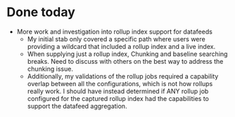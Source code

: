 # Done today
* More work and investigation into rollup index support for datafeeds
   * My initial stab only covered a specific path where users were providing a wildcard that included a rollup index and a live index.
   * When supplying just a rollup index, Chunking and baseline searching breaks. Need to discuss with others on the best way to address the chunking issue. 
   * Additionally, my validations of the rollup jobs required a capability overlap between all the configurations, which is not how rollups really work. I should have instead determined if ANY rollup job configured for the captured rollup index had the capabilities to support the datafeed aggregation.

